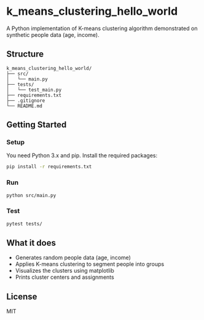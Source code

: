 # k_means_clustering_hello_world

A Python implementation of K-means clustering algorithm demonstrated on synthetic people data (age, income).

## Structure

```
k_means_clustering_hello_world/
├── src/
│   └── main.py
├── tests/
│   └── test_main.py
├── requirements.txt
├── .gitignore
└── README.md
```

## Getting Started

### Setup

You need Python 3.x and pip. Install the required packages:

```sh
pip install -r requirements.txt
```

### Run

```sh
python src/main.py
```

### Test

```sh
pytest tests/
```

## What it does

- Generates random people data (age, income)
- Applies K-means clustering to segment people into groups
- Visualizes the clusters using matplotlib
- Prints cluster centers and assignments

## License

MIT